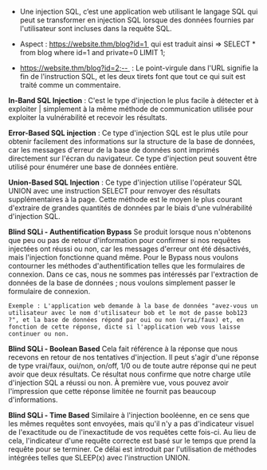 
- Une injection SQL, c’est une application web utilisant le langage SQL qui peut se transformer en injection SQL lorsque des données fournies par l'utilisateur sont incluses dans la requête SQL.

- Aspect : https://website.thm/blog?id=1  qui est traduit ainsi => SELECT * from blog where id=1 and private=0 LIMIT 1;

- https://website.thm/blog?id=2;--  : Le point-virgule dans l'URL signifie la fin de l'instruction SQL, et les deux tirets font que tout ce qui suit est traité comme un commentaire.

**In-Band SQL Injection** :
    C'est le type d'injection le plus facile à détecter et à exploiter | simplement à la même méthode de communication utilisée pour exploiter la vulnérabilité et recevoir les résultats.

**Error-Based SQL injection** :
    Ce type d'injection SQL est le plus utile pour obtenir facilement des informations sur la structure de la base de données, car les messages d'erreur de la base de données sont imprimés directement sur l'écran du navigateur. Ce type d'injection peut souvent être utilisé pour énumérer une base de données entière. 


**Union-Based SQL Injection** : 
    Ce type d'injection utilise l'opérateur SQL UNION avec une instruction SELECT pour renvoyer des résultats supplémentaires à la page. Cette méthode est le moyen le plus courant d'extraire de grandes quantités de données par le biais d'une vulnérabilité d'injection SQL.

**Blind SQLi - Authentification Bypass**
    Se produit lorsque nous n'obtenons que peu ou pas de retour d'information pour confirmer si nos requêtes injectées ont réussi ou non, car les messages d'erreur ont été désactivés, mais l'injection fonctionne quand même.
    Pour le Bypass nous voulons contourner les méthodes d'authentification telles que les formulaires de connexion. Dans ce cas, nous ne sommes pas intéressés par l'extraction de données de la base de données ; nous voulons simplement passer le formulaire de connexion.

    Exemple : L'application web demande à la base de données "avez-vous un utilisateur avec le nom d'utilisateur bob et le mot de passe bob123 ?", et la base de données répond par oui ou non (vrai/faux) et, en fonction de cette réponse, dicte si l'application web vous laisse continuer ou non.

**Blind SQLi - Boolean Based**
    Cela fait référence à la réponse que nous recevons en retour de nos tentatives d'injection. Il peut s'agir d'une réponse de type vrai/faux, oui/non, on/off, 1/0 ou de toute autre réponse qui ne peut avoir que deux résultats. Ce résultat nous confirme que notre charge utile d'injection SQL a réussi ou non. À première vue, vous pouvez avoir l'impression que cette réponse limitée ne fournit pas beaucoup d'informations.

**Blind SQLi - Time Based**
    Similaire à l'injection booléenne, en ce sens que les mêmes requêtes sont envoyées, mais qu'il n'y a pas d'indicateur visuel de l'exactitude ou de l'inexactitude de vos requêtes cette fois-ci. Au lieu de cela, l'indicateur d'une requête correcte est basé sur le temps que prend la requête pour se terminer. Ce délai est introduit par l'utilisation de méthodes intégrées telles que SLEEP(x) avec l'instruction UNION.
